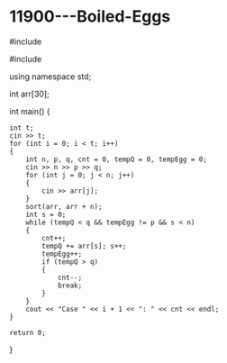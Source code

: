 # 11900---Boiled-Eggs

#include <iostream>

#include <algorithm>

using namespace std;

int arr[30];

int main()
{

	int t;
	cin >> t;
	for (int i = 0; i < t; i++)
	{
		int n, p, q, cnt = 0, tempQ = 0, tempEgg = 0;
		cin >> n >> p >> q;
		for (int j = 0; j < n; j++)
		{
			cin >> arr[j];
		}
		sort(arr, arr + n);
		int s = 0;
		while (tempQ < q && tempEgg != p && s < n)
		{
			cnt++;
			tempQ += arr[s]; s++;
			tempEgg++;
			if (tempQ > q)
			{
				cnt--;
				break;
			}
		}
		cout << "Case " << i + 1 << ": " << cnt << endl;
	}

	return 0;
}
